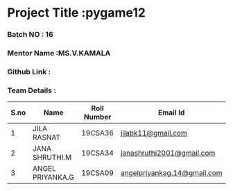 # Project Title :pygame12  
### Batch NO : 16
### Mentor Name :MS.V.KAMALA 
### Github Link : 
### Team Details :
| S.no  | Name  | Roll Number  | Email Id  |
|-------|-------|--------------|-----------|
| 1  | JILA RASNAT  |19CSA36   |jilabk11@gmail.com|
|  2 |JANA SHRUTHI.M   |19CSA34   |janashruthi2001@gmail.com   |
| 3  | ANGEL PRIYANKA.G  |19CSA09   |angelpriyankag.14@gmail.com|   
